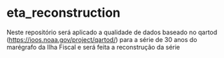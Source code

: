 # eta_reconstruction
Neste repositório será aplicado a qualidade de dados baseado no qartod (https://ioos.noaa.gov/project/qartod/) para a série de 30 anos do marégrafo da Ilha Fiscal e será feita a reconstrução da série
